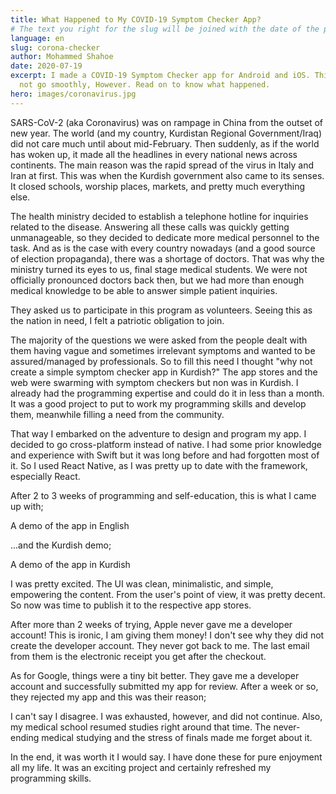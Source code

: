 ```yaml
---
title: What Happened to My COVID-19 Symptom Checker App?
# The text you right for the slug will be joined with the date of the post
language: en
slug: corona-checker
author: Mohammed Shahoe
date: 2020-07-19
excerpt: I made a COVID-19 Symptom Checker app for Android and iOS. Things did
  not go smoothly, However. Read on to know what happened.
hero: images/coronavirus.jpg
---
```

SARS-CoV-2 (aka Coronavirus) was on rampage in China from the outset of new year. The world (and my country, Kurdistan Regional Government/Iraq) did not care much until about mid-February. Then suddenly, as if the world has woken up, it made all the headlines in every national news across continents. The main reason was the rapid spread of the virus in Italy and Iran at first. This was when the Kurdish government also came to its senses. It closed schools, worship places, markets, and pretty much everything else.

The health ministry decided to establish a telephone hotline for inquiries related to the disease. Answering all these calls was quickly getting unmanageable, so they decided to dedicate more medical personnel to the task. And as is the case with every country nowadays (and a good source of election propaganda), there was a shortage of doctors. That was why the ministry turned its eyes to us, final stage medical students. We were not officially pronounced doctors back then, but we had more than enough medical knowledge to be able to answer simple patient inquiries.

They asked us to participate in this program as volunteers. Seeing this as the nation in need, I felt a patriotic obligation to join.

The majority of the questions we were asked from the people dealt with them having vague and sometimes irrelevant symptoms and wanted to be assured/managed by professionals. So to fill this need I thought "why not create a simple symptom checker app in Kurdish?" The app stores and the web were swarming with symptom checkers but non was in Kurdish. I already had the programming expertise and could do it in less than a month. It was a good project to put to work my programming skills and develop them, meanwhile filling a need from the community.

That way I embarked on the adventure to design and program my app. I decided to go cross-platform instead of native. I had some prior knowledge and experience with Swift but it was long before and had forgotten most of it. So I used React Native, as I was pretty up to date with the framework, especially React.

After 2 to 3 weeks of programming and self-education, this is what I came up with;

<div class="Image__Medium">
  <YouTube videoId="bmiLklAg7Lo" />
  <figcaption>A demo of the app in English</figcaption>
</div>

...and the Kurdish demo;

<div class="Image__Medium">
  <YouTube videoId="jPfcKxWx4Nk" />
  <figcaption>A demo of the app in Kurdish</figcaption>
</div>

I was pretty excited. The UI was clean, minimalistic, and simple, empowering the content. From the user's point of view, it was pretty decent. So now was time to publish it to the respective app stores.

After more than 2 weeks of trying, Apple never gave me a developer account! This is ironic, I am giving them money! I don't see why they did not create the developer account. They never got back to me. The last email from them is the electronic receipt you get after the checkout.

As for Google, things were a tiny bit better. They gave me a developer account and successfully submitted my app for review. After a week or so, they rejected my app and this was their reason;

I can't say I disagree. I was exhausted, however, and did not continue. Also, my medical school resumed studies right around that time. The never-ending medical studying and the stress of finals made me forget about it.

In the end, it was worth it I would say. I have done these for pure enjoyment all my life. It was an exciting project and certainly refreshed my programming skills.